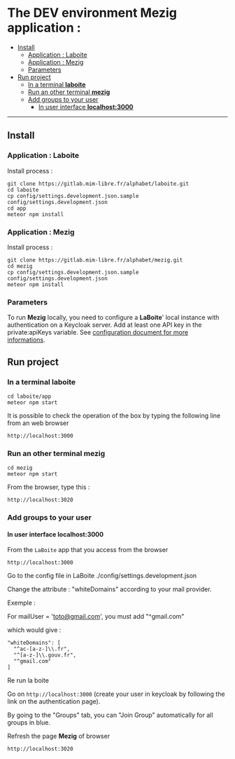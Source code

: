 # The DEV environment **Mezig** application :

- [Install](#install)
  - [Application : Laboite](#application-laboite)
  - [Application : Mezig](#application-mezig)
  - [Parameters](#parameters)
- [Run project](#run-project)
  - [In a terminal **laboite**](#in-a-terminal-laboite)
  - [Run an other terminal **mezig**](#run-an-other-terminal-mezig)
  - [Add groups to your user](#add-groups-to-your-user)
    - [In user interface **localhost:3000**](#in-user-interface-localhost3000)

---

## Install

### Application : Laboite

Install process :

```
git clone https://gitlab.mim-libre.fr/alphabet/laboite.git
cd laboite
cp config/settings.development.json.sample config/settings.development.json
cd app
meteor npm install
```

### Application : Mezig

Install process :

```
git clone https://gitlab.mim-libre.fr/alphabet/mezig.git
cd mezig
cp config/settings.development.json.sample config/settings.development.json
meteor npm install
```

### Parameters

To run **Mezig** locally, you need to configure a **LaBoite**' local instance with authentication on a Keycloak server. Add at least one API key in the private:apiKeys variable. See [configuration document for more informations](config/README.md).

## Run project

### In a terminal **laboite**

```
cd laboite/app
meteor npm start
```

It is possible to check the operation of the box by typing the following line from an web browser

```
http://localhost:3000
```

### Run an other terminal **mezig**

```
cd mezig
meteor npm start
```

From the browser, type this :

```
http://localhost:3020
```

### Add groups to your user

#### In user interface **localhost:3000**

From the `LaBoite` app that you access from the browser

```
http://localhost:3000
```

Go to the config file in LaBoite ./config/settings.development.json

Change the attribute : "whiteDomains" according to your mail provider.

Exemple :

For mailUser = 'toto@gmail.com', you must add "^gmail.com"

which would give :

    "whiteDomains": [
      "^ac-[a-z-]\\.fr",
      "^[a-z-]\\.gouv.fr",
      "^gmail.com"
    ]

Re run la boite

Go on `http://localhost:3000` (create your user in keycloak by following the link on the authentication page).

By going to the "Groups" tab, you can "Join Group" automatically for all groups in blue.

Refresh the page **Mezig** of browser

```
http://localhost:3020
```
